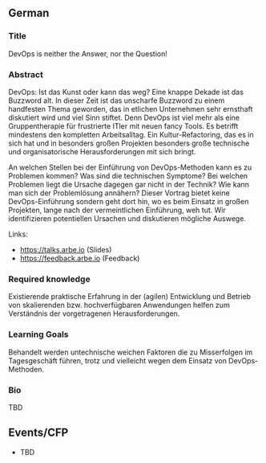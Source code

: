 ## German

### Title

DevOps is neither the Answer, nor the Question!

### Abstract

DevOps: Ist das Kunst oder kann das weg? Eine knappe Dekade ist das Buzzword alt. In dieser Zeit ist das unscharfe Buzzword zu einem handfesten Thema geworden, das in etlichen Unternehmen sehr ernsthaft diskutiert wird und viel Sinn stiftet. Denn DevOps ist viel mehr als eine Gruppentherapie für frustrierte ITler mit neuen fancy Tools. Es betrifft mindestens den kompletten Arbeitsalltag. Ein Kultur-Refactoring, das es in sich hat und in besonders großen Projekten besonders große technische und organisatorische Herausforderungen mit sich bringt. 

An welchen Stellen bei der Einführung von DevOps-Methoden kann es zu Problemen kommen? Was sind die technischen Symptome? Bei welchen Problemen liegt die Ursache dagegen gar nicht in der Technik? Wie kann man sich der Problemlösung annähern?
Dieser Vortrag bietet keine DevOps-Einführung sondern geht dort hin, wo es beim Einsatz in großen Projekten, lange nach der vermeintlichen Einführung, weh tut. Wir identifizieren potentiellen Ursachen und diskutieren mögliche Auswege.

Links:

* https://talks.arbe.io (Slides)
* https://feedback.arbe.io (Feedback)

### Required knowledge

Existierende praktische Erfahrung in der (agilen) Entwicklung und Betrieb von skalierenden bzw. hochverfügbaren Anwendungen helfen zum Verständnis der vorgetragenen Herausforderungen.

### Learning Goals

Behandelt werden untechnische weichen Faktoren die zu Misserfolgen im Tagesgeschäft führen, trotz und vielleicht wegen dem Einsatz von DevOps-Methoden. 

### Bio

TBD


## Events/CFP

* TBD
